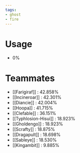 ```yaml
---
tags:
- ghost
- fire
---
```

# Usage
- 0%
# Teammates
- [[Farigiraf]] : 42.858%
- [[Incineroar]] : 42.301%
- [[Diancie]] : 42.004%
- [[Hoopa]] : 41.715%
- [[Clefable]] : 36.151%
- [[Typhlosion-Hisui]] : 18.923%
- [[Gholdengo]] : 18.923%
- [[Scrafty]] : 18.875%
- [[Dragapult]] : 18.698%
- [[Sableye]] : 18.530%
- [[Kingambit]] : 9.885%